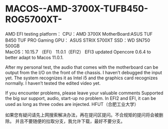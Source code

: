 # MACOS--AMD-3700X-TUFB450-ROG5700XT-
AMD EFI
testing platform：
  CPU：AMD 3700X
  MotherBoard:ASUS TUF B450 TUF PRO Gaming
  GPU： ASUS STRIX 5700XT
  SSD：WD SN750 500GB  
  MacOS：10.15.7 （EFI）
  11.0.1（EFI2） 
EFI3 updated Opencore 0.6.4 to better adapt to Macos 11.0.1.  

After my personal test, the audio that comes with the motherboard can be output from the I/O on the front of the chassis. I haven’t debugged the input yet. The system recognizes it as Intel i5 and the graphics card recognizes normally. I haven’t tested the edited video yet.
  
  If you encounter problems, please leave your valuable comments
Supported the big sur support, audio, start-up no problem. In EFI2 and EFI, it can be used as long as three codes are injected.
 HFUT（合肥工业大学）

如果您有疑问请先上网搜索解决办法，再在提问区提问。不合规矩的提问将会被删除。
并且不要随便的拉取分支，我允许下载，最好不要分支。
